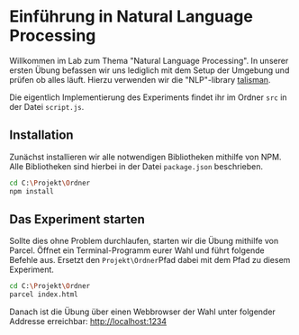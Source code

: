 # Einführung in Natural Language Processing

Willkommen im Lab zum Thema "Natural Language Processing".
In unserer ersten Übung befassen wir uns lediglich mit dem Setup der Umgebung und prüfen ob alles läuft.
Hierzu verwenden wir die "NLP"-library [talisman](https://github.com/Yomguithereal/talisman).

Die eigentlich Implementierung des Experiments findet ihr im Ordner `src` in der Datei `script.js`.

## Installation

Zunächst installieren wir alle notwendigen Bibliotheken mithilfe von NPM.
Alle Bibliotheken sind hierbei in der Datei `package.json` beschrieben.

```bash
cd C:\Projekt\Ordner
npm install
````

## Das Experiment starten

Sollte dies ohne Problem durchlaufen, starten wir die Übung mithilfe von Parcel.
Öffnet ein Terminal-Programm eurer Wahl und führt folgende Befehle aus.
Ersetzt den `Projekt\Ordner`Pfad dabei mit dem Pfad zu diesem Experiment.

```bash
cd C:\Projekt\Ordner
parcel index.html
```

Danach ist die Übung über einen Webbrowser der Wahl unter folgender Addresse erreichbar:
[http://localhost:1234](http://localhost:1234)